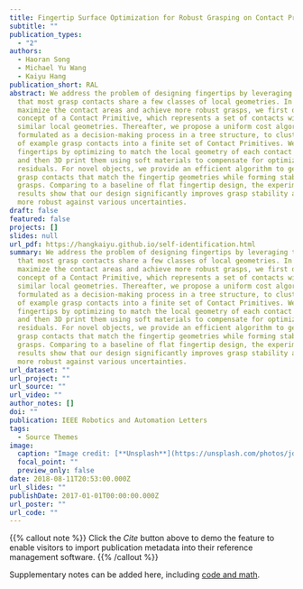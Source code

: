 ```yaml
---
title: Fingertip Surface Optimization for Robust Grasping on Contact Primitives
subtitle: ""
publication_types:
  - "2"
authors:
  - Haoran Song
  - Michael Yu Wang
  - Kaiyu Hang
publication_short: RAL
abstract: We address the problem of designing fingertips by leveraging the fact
  that most grasp contacts share a few classes of local geometries. In order to
  maximize the contact areas and achieve more robust grasps, we first define the
  concept of a Contact Primitive, which represents a set of contacts with
  similar local geometries. Thereafter, we propose a uniform cost algorithm,
  formulated as a decision-making process in a tree structure, to cluster a set
  of example grasp contacts into a finite set of Contact Primitives. We design
  fingertips by optimizing to match the local geometry of each contact primitive
  and then 3D print them using soft materials to compensate for optimization
  residuals. For novel objects, we provide an efficient algorithm to generate
  grasp contacts that match the fingertip geometries while forming stable
  grasps. Comparing to a baseline of flat fingertip design, the experimental
  results show that our design significantly improves grasp stability and is
  more robust against various uncertainties.
draft: false
featured: false
projects: []
slides: null
url_pdf: https://hangkaiyu.github.io/self-identification.html
summary: We address the problem of designing fingertips by leveraging the fact
  that most grasp contacts share a few classes of local geometries. In order to
  maximize the contact areas and achieve more robust grasps, we first define the
  concept of a Contact Primitive, which represents a set of contacts with
  similar local geometries. Thereafter, we propose a uniform cost algorithm,
  formulated as a decision-making process in a tree structure, to cluster a set
  of example grasp contacts into a finite set of Contact Primitives. We design
  fingertips by optimizing to match the local geometry of each contact primitive
  and then 3D print them using soft materials to compensate for optimization
  residuals. For novel objects, we provide an efficient algorithm to generate
  grasp contacts that match the fingertip geometries while forming stable
  grasps. Comparing to a baseline of flat fingertip design, the experimental
  results show that our design significantly improves grasp stability and is
  more robust against various uncertainties.
url_dataset: ""
url_project: ""
url_source: ""
url_video: ""
author_notes: []
doi: ""
publication: IEEE Robotics and Automation Letters
tags:
  - Source Themes
image:
  caption: "Image credit: [**Unsplash**](https://unsplash.com/photos/jdD8gXaTZsc)"
  focal_point: ""
  preview_only: false
date: 2018-08-11T20:53:00.000Z
url_slides: ""
publishDate: 2017-01-01T00:00:00.000Z
url_poster: ""
url_code: ""
---
```


{{% callout note %}}
Click the _Cite_ button above to demo the feature to enable visitors to import publication metadata into their reference management software.
{{% /callout %}}

Supplementary notes can be added here, including [code and math](https://wowchemy.com/docs/content/writing-markdown-latex/).
